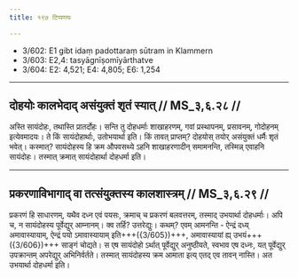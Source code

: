 ```yaml
---
title: १९७ टिप्पणयः

---
```

- 3/602: E1 gibt idaṃ padottaraṃ sūtram in Klammern
- 3/603: E2,4: tasyāgnīṣomīyārthatve
- 3/604: E2: 4,521; E4: 4,805; E6: 1,254

____________________________________________


## दोहयोः कालभेदाद् असंयुक्तं शृतं स्यात् // MS_३,६.२८ //

अस्ति सायंदोहः, तथास्ति प्रातर्दोहः। सन्ति तु दोहधर्माः शाखाहरणम्, गवां प्रस्थापनम्, प्रसावनम्, गोदोहनम् इत्येवमादयः। ते किं सायंदोहार्थाः, उतोभयार्था इति। किं तावत् प्राप्तम्? दोहयोस् तयोर् असंयुक्तं धर्मैः शृतं भवेत्। कस्मात्? सायंदोहस्य हि क्रम औपवसथ्ये ऽहनि शाखाहरणादीन् समामनन्ति, तस्मिन्न् एवाहनि सायंदोहः। तस्मात् क्रमात् सायंदोहार्था दोहधर्मा इति।


____________________________________________


## प्रकरणाविभागाद् वा तत्संयुक्तस्य कालशास्त्रम् // MS_३,६.२९ //

प्रकरणं हि साधारणम्, यथैव दध्न एवं पयसः, क्रमाच् च प्रकरणं बलवत्तरम्, तस्माद् उभयार्था दोहधर्माः। अपि च, न सायंदोहस्य पूर्वेद्युर् आम्नानम्। क्व तर्हि? उत्तरेद्युः। कथम्? एवम् आमनन्ति - ऐन्द्रं दध्य् अमावास्यायाम्, ऐन्द्रं पयो ऽमावास्यायाम् इति+++({3/605})+++, अमावास्यायां ह्य् उभयं+++({3/606})+++ साङ्गं चोद्यते। स एष सायंदोहो ऽर्थात् पूर्वेद्युर् अनुष्ठीयते, स्वभाव एष दध्नः, यत् पूर्वेद्युर् उपक्रान्तम् अपरेद्युर् अभिनिर्वर्तते। तस्मात् सायंदोहस्य क्रम आमाता इत्य् एतद् एव तावन् नास्ति। अत उभयार्था दोहधर्मा इति।
